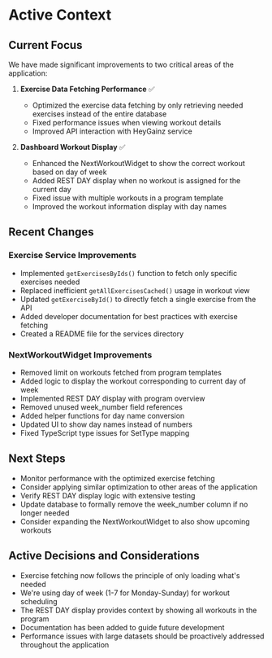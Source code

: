 # Active Context

## Current Focus
We have made significant improvements to two critical areas of the application:

1. **Exercise Data Fetching Performance** ✅
   - Optimized the exercise data fetching by only retrieving needed exercises instead of the entire database
   - Fixed performance issues when viewing workout details
   - Improved API interaction with HeyGainz service

2. **Dashboard Workout Display** ✅
   - Enhanced the NextWorkoutWidget to show the correct workout based on day of week
   - Added REST DAY display when no workout is assigned for the current day
   - Fixed issue with multiple workouts in a program template
   - Improved the workout information display with day names

## Recent Changes

### Exercise Service Improvements
- Implemented `getExercisesByIds()` function to fetch only specific exercises needed
- Replaced inefficient `getAllExercisesCached()` usage in workout view
- Updated `getExerciseById()` to directly fetch a single exercise from the API
- Added developer documentation for best practices with exercise fetching
- Created a README file for the services directory

### NextWorkoutWidget Improvements
- Removed limit on workouts fetched from program templates
- Added logic to display the workout corresponding to current day of week
- Implemented REST DAY display with program overview
- Removed unused week_number field references
- Added helper functions for day name conversion
- Updated UI to show day names instead of numbers
- Fixed TypeScript type issues for SetType mapping

## Next Steps
- Monitor performance with the optimized exercise fetching
- Consider applying similar optimization to other areas of the application
- Verify REST DAY display logic with extensive testing
- Update database to formally remove the week_number column if no longer needed
- Consider expanding the NextWorkoutWidget to also show upcoming workouts

## Active Decisions and Considerations
- Exercise fetching now follows the principle of only loading what's needed
- We're using day of week (1-7 for Monday-Sunday) for workout scheduling
- The REST DAY display provides context by showing all workouts in the program
- Documentation has been added to guide future development
- Performance issues with large datasets should be proactively addressed throughout the application